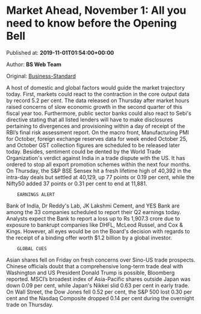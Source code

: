 
# Market Ahead, November 1: All you need to know before the Opening Bell

Published at: **2019-11-01T01:54:00+00:00**

Author: **BS Web Team**

Original: [Business-Standard](https://www.business-standard.com/podcast/markets/market-ahead-november-1-all-you-need-to-know-before-the-opening-bell-119110100149_1.html)

A host of domestic and global factors would guide the market trajectory today.
First, markets could react to the contraction in the core output data by record 5.2 per cent. The data released on Thursday after market hours raised concerns of slow economic growth in the second quarter of this fiscal year too.
Furthermore, public sector banks could also react to Sebi's directive stating that all listed lenders will have to make disclosures pertaining to divergences and provisioning within a day of receipt of the RBI’s final risk assessment report.
On the macro front, Manufacturing PMI for October, foreign exchange reserves data for week ended October 25, and October GST collection figures are scheduled to be released later today.
Besides, sentiment could be dented by the World Trade Organization's verdict against India in a trade dispute with the US. It has ordered to stop all export promotion schemes within the next four months.
On Thursday, the S&P BSE Sensex hit a fresh lifetime high of 40,392 in the intra-day deals but settled at 40,129, up 77 points or 0.19 per cent, while the Nifty50 added 37 points or 0.31 per cent to end at 11,881.

        EARNINGS ALERT
      
Bank of India, Dr Reddy's Lab, JK Lakshmi Cement, and YES Bank are among the 33 companies scheduled to report their Q2 earnings today.
Analysts expect the Bank to report a loss up to Rs 1,907.3 crore due to exposure to bankrupt companies like DHFL, McLeod Russel, and Cox & Kings. However, all eyes would be on the Board's decision with regards to the receipt of a binding offer worth $1.2 billion by a global investor.

        GLOBAL CUES
      
Asian shares fell on Friday on fresh concerns over Sino-US trade prospects. Chinese officials doubt that a comprehensive long-term trade deal with Washington and US President Donald Trump is possible, Bloomberg reported.
MSCI’s broadest index of Asia-Pacific shares outside Japan was down 0.09 per cent, while Japan's Nikkei slid 0.63 per cent in early trade.
On Wall Street, the Dow Jones fell 0.52 per cent, the S&P 500 lost 0.30 per cent and the Nasdaq Composite dropped 0.14 per cent during the overnight trade on Thursday.
